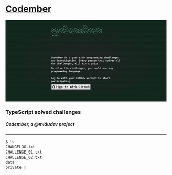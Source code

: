 <h1><a href="https://codember.dev/" target="_blank">Codember</a></h1>

<a href="https://codember.dev/" target="_blank"><img src="img/codember.jpg" alt="Codember landing screenshot" align="center"></a>

<h3>TypeScript solved challenges</h3>

<h5> Codember, a @midudev project</h5>

---

```console
$ ls
CHANGELOG.txt
CHALLENGE_01.txt
CHALLENGE_02.txt
data
private 🔐
```
